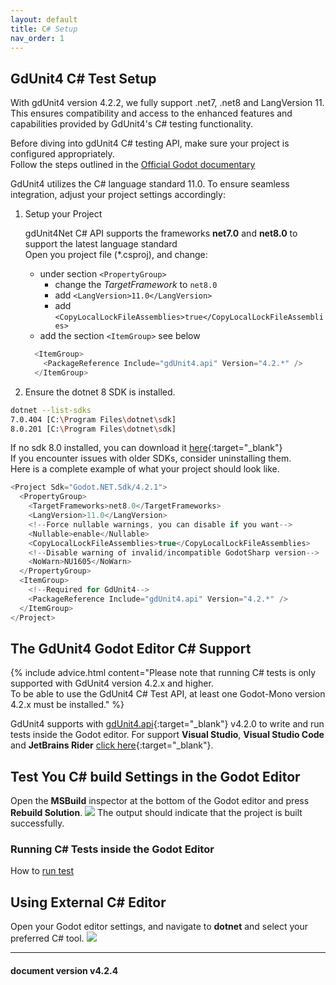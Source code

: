 ```yaml
---
layout: default
title: C# Setup
nav_order: 1
---
```



## GdUnit4 C# Test Setup

With gdUnit4 version 4.2.2, we fully support .net7, .net8 and LangVersion 11.<br>
This ensures compatibility and access to the enhanced features and capabilities provided by GdUnit4's C# testing functionality.

Before diving into gdUnit4 C# testing API, make sure your project is configured appropriately.<br>
Follow the steps outlined in the
[Official Godot documentary](https://docs.godotengine.org/en/stable/tutorials/scripting/c_sharp/c_sharp_basics.html#setting-up-c-for-godot)

GdUnit4 utilizes the C# language standard 11.0. To ensure seamless integration, adjust your project settings accordingly:<br>

1. Setup your Project

    gdUnit4Net C# API supports the frameworks **net7.0** and **net8.0** to support the latest language standard<br>
    Open you project file (\*.csproj), and change:
    * under section `<PropertyGroup>`
        * change the *TargetFramework* to `net8.0`
        * add `<LangVersion>11.0</LangVersion>`
        * add `<CopyLocalLockFileAssemblies>true</CopyLocalLockFileAssemblies>`
    * add the section `<ItemGroup>` see below

    ```cs
      <ItemGroup>
        <PackageReference Include="gdUnit4.api" Version="4.2.*" />
      </ItemGroup>
    ```

2. Ensure the dotnet 8 SDK is installed.

```bash
dotnet --list-sdks
7.0.404 [C:\Program Files\dotnet\sdk]
8.0.201 [C:\Program Files\dotnet\sdk]
```

If no sdk 8.0 installed, you can download it [here](https://dotnet.microsoft.com/en-us/download/dotnet/8.0){:target="_blank"}<br>
If you encounter issues with older SDKs, consider uninstalling them.<br>
Here is a complete example of what your project should look like.

```cs
<Project Sdk="Godot.NET.Sdk/4.2.1">
  <PropertyGroup>
    <TargetFrameworks>net8.0</TargetFrameworks>
    <LangVersion>11.0</LangVersion>
    <!--Force nullable warnings, you can disable if you want-->
    <Nullable>enable</Nullable>
    <CopyLocalLockFileAssemblies>true</CopyLocalLockFileAssemblies>
    <!--Disable warning of invalid/incompatible GodotSharp version-->
    <NoWarn>NU1605</NoWarn>
  </PropertyGroup>
  <ItemGroup>
    <!--Required for GdUnit4-->
    <PackageReference Include="gdUnit4.api" Version="4.2.*" />
  </ItemGroup>
</Project>
```

## The GdUnit4 Godot Editor C# Support

{% include advice.html
content="Please note that running C# tests is only supported with GdUnit4 version 4.2.x and higher.<br>
To be able to use the GdUnit4 C# Test API, at least one Godot-Mono version 4.2.x must be installed."
%}

GdUnit4 supports with [gdUnit4.api](https://github.com/MikeSchulze/gdUnit4Net/blob/master/api/README.md){:target="_blank"} v4.2.0 to write and run tests inside the Godot editor.
For support **Visual Studio**, **Visual Studio Code** and **JetBrains Rider** [click here](/gdUnit4/csharp_project_setup/vstest-adapter/){:target="_blank"}.

## Test You C# build Settings in the Godot Editor

Open the **MSBuild** inspector at the bottom of the Godot editor and press **Rebuild Solution**.
![](/gdUnit4/assets/images/install/cs-build-test.png)
The output should indicate that the project is built successfully.

### Running C# Tests inside the Godot Editor

How to [run test](/gdUnit4/testing/run-tests/)


## Using External C# Editor

Open your Godot editor settings, and navigate to **dotnet** and select your preferred C# tool.
![](/gdUnit4/assets/images/install/cs-setup.png)

---
<h4> document version v4.2.4 </h4>

